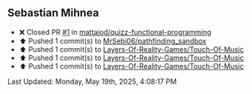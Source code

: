 <h2>Sebastian Mihnea</h2>

<!--RECENT_ACTIVITY:start-->
- ❌ Closed PR [#1](https://github.com/mattaiod/quizz-functional-programming/pull/1) in [mattaiod/quizz-functional-programming](https://github.com/mattaiod/quizz-functional-programming)<br>
- ⬆️ Pushed 1 commit(s) to [MrSebi06/pathfinding_sandbox](https://github.com/MrSebi06/pathfinding_sandbox)<br>
- ⬆️ Pushed 1 commit(s) to [Layers-Of-Reality-Games/Touch-Of-Music](https://github.com/Layers-Of-Reality-Games/Touch-Of-Music)<br>
- ⬆️ Pushed 1 commit(s) to [Layers-Of-Reality-Games/Touch-Of-Music](https://github.com/Layers-Of-Reality-Games/Touch-Of-Music)<br>
- ⬆️ Pushed 1 commit(s) to [Layers-Of-Reality-Games/Touch-Of-Music](https://github.com/Layers-Of-Reality-Games/Touch-Of-Music)<br>
<!--RECENT_ACTIVITY:end-->
<!--RECENT_ACTIVITY:last_update-->
Last Updated: Monday, May 19th, 2025, 4:08:17 PM
<!--RECENT_ACTIVITY:last_update_end-->

<!---LOL-STATS-START-HERE--->
<!---LOL-STATS-END-HERE--->
